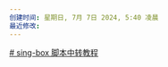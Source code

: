 ```yaml
---
创建时间: 星期日, 7月 7日 2024, 5:40 凌晨
最近修改: 
---
```

[# sing-box 脚本中转教程](https://233boy.com/sing-box/sing-box-direct/)